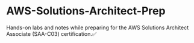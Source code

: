 # AWS-Solutions-Architect-Prep
Hands-on labs and notes while preparing for the AWS Solutions Architect Associate (SAA-C03) certification.✅
